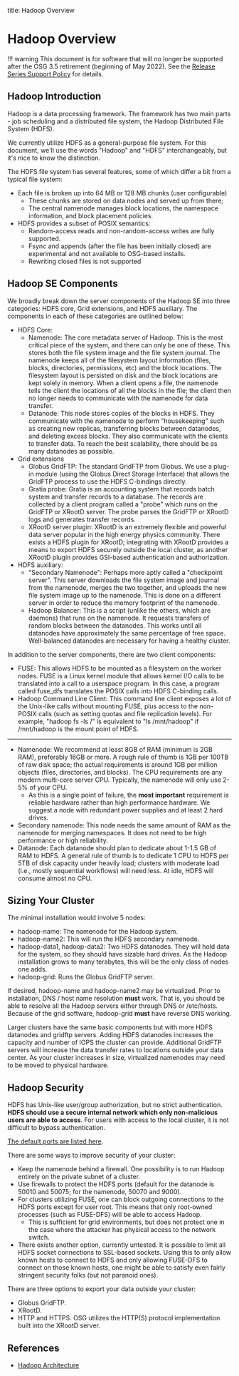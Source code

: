 title: Hadoop Overview

Hadoop Overview
===============

!!! warning
    This document is for software that will no longer be supported after the OSG 3.5 retirement (beginning of May 2022).
    See the [Release Series Support Policy](https://opensciencegrid.org/technology/policy/release-series/) for details.

Hadoop Introduction
-------------------

Hadoop is a data processing framework.
The framework has two main parts - job scheduling and a distributed file system,
the Hadoop Distributed File System (HDFS).  

We currently utilize HDFS as a general-purpose file system. For this document,
we'll use the words "Hadoop" and "HDFS" interchangeably, but it's nice to know
the distinction.


The HDFS file system has several features, some of which differ a bit from a typical
file system:

- Each file is broken up into 64 MB or 128 MB chunks (user configurable)
    - These chunks are stored on data nodes and served up from there; 
    - The central namenode manages block locations, the namespace information, and block placement policies. 
- HDFS provides a subset of POSIX semantics:
    - Random-access reads and non-random-access writes are fully supported. 
    - Fsync and appends (after the file has been initially closed) are experimental and not available to OSG-based installs.
    - Rewriting closed files is not supported

Hadoop SE Components
--------------------

We broadly break down the server components of the Hadoop SE into three categories: HDFS core, Grid extensions, and HDFS
auxiliary. 
The components in each of these categories are outlined below:

-   HDFS Core:
    -   Namenode: The core metadata server of Hadoop. This is the most critical piece of the system, and there can only be one of these. This stores both the file system image and the file system journal. The namenode keeps all of the filesystem layout information (files, blocks, directories, permissions, etc) and the block locations. The filesystem layout is persisted on disk and the block locations are kept solely in memory. When a client opens a file, the namenode tells the client the locations of all the blocks in the file; the client then no longer needs to communicate with the namenode for data transfer.
    -   Datanode: This node stores copies of the blocks in HDFS. They communicate with the namenode to perform "housekeeping" such as creating new replicas, transferring blocks between datanodes, and deleting excess blocks. They also communicate with the clients to transfer data. To reach the best scalability, there should be as many datanodes as possible.
-   Grid extensions
    -   Globus GridFTP: The standard GridFTP from Globus. We use a plug-in module (using the Globus Direct Storage Interface) that allows the GridFTP process to use the HDFS C-bindings directly.
    -   Gratia probe: Gratia is an accounting system that records batch system and transfer records to a database. The records are collected by a client program called a "probe" which runs on the GridFTP or XRootD server.  The probe parses the GridFTP or XRootD logs and generates transfer records.
    -   XRootD server plugin: XRootD is an extremely flexible and powerful data server popular in the high energy physics community. There exists a HDFS plugin for XRootD; integrating with XRootD provides a means to export HDFS securely outside the local cluster, as another XRootD plugin provides GSI-based authentication and authorization.
-   HDFS auxiliary:
    -   "Secondary Namenode": Perhaps more aptly called a "checkpoint server". This server downloads the file system image and journal from the namenode, merges the two together, and uploads the new file system image up to the namenode. This is done on a different server in order to reduce the memory footprint of the namenode.
    -   Hadoop Balancer: This is a script (unlike the others, which are daemons) that runs on the namenode. It requests transfers of random blocks between the datanodes. This works until all datanodes have approximately the same percentage of free space. Well-balanced datanodes are necessary for having a healthy cluster.

In addition to the server components, there are two client components:

-   FUSE: This allows HDFS to be mounted as a filesystem on the worker nodes. FUSE is a Linux kernel module that allows kernel I/O calls to be translated into a call to a userspace program. In this case, a program called fuse\_dfs translates the POSIX calls into HDFS C-binding calls.
-   Hadoop Command Line Client: This command line client exposes a lot of the Unix-like calls without mounting FUSE, plus access to the non-POSIX calls (such as setting quotas and file replication levels). For example, "hadoop fs -ls /" is equivalent to "ls /mnt/hadoop" if /mnt/hadoop is the mount point of HDFS.

--------------------

-   Namenode: We recommend at least 8GB of RAM (minimum is 2GB RAM), preferably 16GB or more. A rough rule of thumb is 1GB per 100TB of raw disk space; the actual requirements is around 1GB per million objects (files, directories, and blocks). The CPU requirements are any modern multi-core server CPU. Typically, the namenode will only use 2-5% of your CPU.
    -   As this is a single point of failure, the **most important** requirement is reliable hardware rather than high performance hardware. We suggest a node with redundant power supplies and at least 2 hard drives.
-   Secondary namenode: This node needs the same amount of RAM as the namenode for merging namespaces. It does not need to be high performance or high reliability.
-   Datanode: Each datanode should plan to dedicate about 1-1.5 GB of RAM to HDFS. A general rule of thumb is to dedicate 1 CPU to HDFS per 5TB of disk capacity under heavily load; clusters with moderate load (i.e., mostly sequential workflows) will need less. At idle, HDFS will consume almost no CPU.

Sizing Your Cluster
---------------------

The minimal installation would involve 5 nodes:

- hadoop-name: The namenode for the Hadoop system.  
- hadoop-name2: This will run the HDFS secondary namenode. 
- hadoop-data1, hadoop-data2: Two HDFS datanodes. They will hold data for the system, so they should have sizable hard drives. As the Hadoop installation grows to many terabytes, this will be the only class of nodes one adds.
- hadoop-grid: Runs the Globus GridFTP server. 

If desired, hadoop-name and hadoop-name2 may be virtualized. 
Prior to installation, DNS / host name resolution **must** work. 
That is, you should be able to resolve all the Hadoop servers either through DNS or /etc/hosts. 
Because of the grid software, hadoop-grid **must** have reverse DNS working.  

Larger clusters have the same basic components but with  more HDFS datanodes and gridftp servers. 
Adding HDFS datanodes increases the capacity and  number of IOPS the cluster can provide.
Additional GridFTP servers will increase the data transfer rates to locations outside your data center.
As your cluster increases in size, virtualized namenodes may need to be moved to physical hardware.

Hadoop Security
---------------

HDFS has Unix-like user/group authorization, but no strict authentication. 
**HDFS should use a secure internal network which only non-malicious users are able to access**. 
For users with access to the local cluster, it is not difficult to bypass authentication.

[The default ports are listed here](http://www.cloudera.com/blog/2009/08/14/hadoop-default-ports-quick-reference/).

There are some ways to improve security of your cluster:

-   Keep the namenode behind a firewall. One possibility is to run Hadoop entirely on the private subnet of a cluster.
-   Use firewalls to protect the HDFS ports (default for the datanode is 50010 and 50075; for the namenode, 50070 and 9000).
-   For clusters utilizing FUSE, one can block outgoing connections to the HDFS ports except for user root. This means that only root-owned processes (such as FUSE-DFS) will be able to access Hadoop.
    -   This is sufficient for grid environments, but does not protect one in the case where the attacker has physical access to the network switch.
-   There exists another option, currently untested. It is possible to limit all HDFS socket connections to SSL-based sockets. Using this to only allow known hosts to connect to HDFS and only allowing FUSE-DFS to connect on those known hosts, one might be able to satisfy even fairly stringent security folks (but not paranoid ones).

There are three options to export your data outside your cluster:

-   Globus GridFTP.
-   XRootD.
-   HTTP and HTTPS.  OSG utilizes the HTTP(S) protocol implementation built into the XRootD server.


References
----------

- [Hadoop Architecture](http://hadoop.apache.org/docs/stable/hadoop-project-dist/hadoop-hdfs/HdfsDesign.html)

